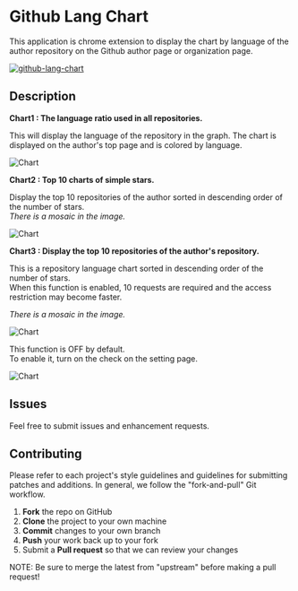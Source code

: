 # Github Lang Chart

This application is chrome extension to display the chart by language of the author repository on the Github author page or organization page.

[![github-lang-chart](https://developer.chrome.com/webstore/images/ChromeWebStore_Badge_v2_206x58.png)](https://chrome.google.com/webstore/detail/github-lang-chart/bhbliijbfmmbpgeiphaidlendgdmkkjn)

## Description

**Chart1 : The language ratio used in all repositories.**

This will display the language of the repository in the graph.
The chart is displayed on the author's top page and is colored by language.

![Chart](http://i.imgur.com/JVQpFWI.jpg "Chart")

**Chart2 : Top 10 charts of simple stars.**

Display the top 10 repositories of the author sorted in descending order of the number of stars.  
*There is a mosaic in the image.*

![Chart](http://i.imgur.com/LzzCLuy.jpg "Chart")

**Chart3 : Display the top 10 repositories of the author's repository.**

This is a repository language chart sorted in descending order of the number of stars.  
When this function is enabled, 10 requests are required and the access restriction may become faster.  

*There is a mosaic in the image.*

![Chart](http://i.imgur.com/izuUkPV.jpg "Chart")

This function is OFF by default.  
To enable it, turn on the check on the setting page.

![Chart](http://i.imgur.com/gsDQG59.jpg "Chart")

Issues
------

Feel free to submit issues and enhancement requests.

Contributing
------------

Please refer to each project's style guidelines and guidelines for submitting patches and additions. In general, we follow the "fork-and-pull" Git workflow.

 1. **Fork** the repo on GitHub
 2. **Clone** the project to your own machine
 3. **Commit** changes to your own branch
 4. **Push** your work back up to your fork
 5. Submit a **Pull request** so that we can review your changes

NOTE: Be sure to merge the latest from "upstream" before making a pull request!
